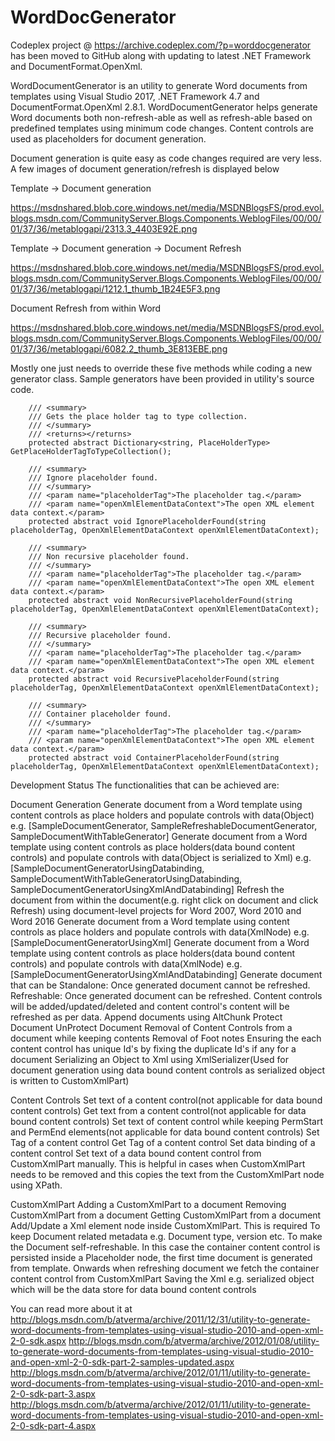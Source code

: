 # WordDocGenerator

Codeplex project @ https://archive.codeplex.com/?p=worddocgenerator has been moved to GitHub along with updating to latest .NET Framework and DocumentFormat.OpenXml.

WordDocumentGenerator is an utility to generate Word documents from templates using Visual Studio 2017, .NET Framework 4.7 and DocumentFormat.OpenXml 2.8.1.
WordDocumentGenerator helps generate Word documents both non-refresh-able as well as refresh-able based on predefined templates using minimum code changes.
Content controls are used as placeholders for document generation.

Document generation is quite easy as code changes required are very less. A few images of document generation/refresh is displayed below


Template -> Document generation

https://msdnshared.blob.core.windows.net/media/MSDNBlogsFS/prod.evol.blogs.msdn.com/CommunityServer.Blogs.Components.WeblogFiles/00/00/01/37/36/metablogapi/2313.3_4403E92E.png

Template -> Document generation -> Document Refresh

https://msdnshared.blob.core.windows.net/media/MSDNBlogsFS/prod.evol.blogs.msdn.com/CommunityServer.Blogs.Components.WeblogFiles/00/00/01/37/36/metablogapi/1212.1_thumb_1B24E5F3.png

Document Refresh from within Word

https://msdnshared.blob.core.windows.net/media/MSDNBlogsFS/prod.evol.blogs.msdn.com/CommunityServer.Blogs.Components.WeblogFiles/00/00/01/37/36/metablogapi/6082.2_thumb_3E813EBE.png

Mostly one just needs to override these five methods while coding a new generator class. Sample generators have been provided in utility's source code. 

        /// <summary>
        /// Gets the place holder tag to type collection.
        /// </summary>
        /// <returns></returns>
        protected abstract Dictionary<string, PlaceHolderType> GetPlaceHolderTagToTypeCollection();

        /// <summary>
        /// Ignore placeholder found.
        /// </summary>
        /// <param name="placeholderTag">The placeholder tag.</param>
        /// <param name="openXmlElementDataContext">The open XML element data context.</param>
        protected abstract void IgnorePlaceholderFound(string placeholderTag, OpenXmlElementDataContext openXmlElementDataContext);

        /// <summary>
        /// Non recursive placeholder found.
        /// </summary>
        /// <param name="placeholderTag">The placeholder tag.</param>
        /// <param name="openXmlElementDataContext">The open XML element data context.</param>
        protected abstract void NonRecursivePlaceholderFound(string placeholderTag, OpenXmlElementDataContext openXmlElementDataContext);

        /// <summary>
        /// Recursive placeholder found.
        /// </summary>
        /// <param name="placeholderTag">The placeholder tag.</param>
        /// <param name="openXmlElementDataContext">The open XML element data context.</param>
        protected abstract void RecursivePlaceholderFound(string placeholderTag, OpenXmlElementDataContext openXmlElementDataContext);

        /// <summary>
        /// Container placeholder found.
        /// </summary>
        /// <param name="placeholderTag">The placeholder tag.</param>
        /// <param name="openXmlElementDataContext">The open XML element data context.</param>
        protected abstract void ContainerPlaceholderFound(string placeholderTag, OpenXmlElementDataContext openXmlElementDataContext);

Development Status
The functionalities that can be achieved are:

Document Generation
Generate document from a Word template using content controls as place holders and populate controls with data(Object) e.g. [SampleDocumentGenerator, SampleRefreshableDocumentGenerator, SampleDocumentWithTableGenerator]
Generate document from a Word template using content controls as place holders(data bound content controls) and populate controls with data(Object is serialized to Xml) e.g. [SampleDocumentGeneratorUsingDatabinding, SampleDocumentWithTableGeneratorUsingDatabinding, SampleDocumentGeneratorUsingXmlAndDatabinding]
Refresh the document from within the document(e.g. right click on document and click Refresh) using document-level projects for Word 2007, Word 2010 and Word 2016
Generate document from a Word template using content controls as place holders and populate controls with data(XmlNode) e.g. [SampleDocumentGeneratorUsingXml]
Generate document from a Word template using content controls as place holders(data bound content controls) and populate controls with data(XmlNode) e.g. [SampleDocumentGeneratorUsingXmlAndDatabinding]
Generate document that can be
Standalone: Once generated document cannot be refreshed.
Refreshable: Once generated document can be refreshed. Content controls will be added/updated/deleted and content control's content will be refreshed as per data.
Append documents using AltChunk
Protect Document
UnProtect Document
Removal of Content Controls from a document while keeping contents
Removal of Foot notes
Ensuring the each content control has unique Id's by fixing the duplicate Id's if any for a document
Serializing an Object to Xml using XmlSerializer(Used for document generation using data bound content controls as serialized object is written to CustomXmlPart)

Content Controls
Set text of a content control(not applicable for data bound content controls)
Get text from a content control(not applicable for data bound content controls)
Set text of content control while keeping PermStart and PermEnd elements(not applicable for data bound content controls)
Set Tag of a content control
Get Tag of a content control
Set data binding of a content control
Set text of a data bound content control from CustomXmlPart manually. This is helpful in cases when CustomXmlPart needs to be removed and this copies the text from the CustomXmlPart node using XPath.

CustomXmlPart
Adding a CustomXmlPart to a document
Removing CustomXmlPart from a document
Getting CustomXmlPart from a document
Add/Update a Xml element node inside CustomXmlPart. This is required
To keep Document related metadata e.g. Document type, version etc.
To make the Document self-refreshable. In this case the container content control is persisted inside a Placeholder node, the first time document is generated from template. Onwards when refreshing document we fetch the container content control from CustomXmlPart
Saving the Xml e.g. serialized object which will be the data store for data bound content controls


You can read more about it at
http://blogs.msdn.com/b/atverma/archive/2011/12/31/utility-to-generate-word-documents-from-templates-using-visual-studio-2010-and-open-xml-2-0-sdk.aspx
http://blogs.msdn.com/b/atverma/archive/2012/01/08/utility-to-generate-word-documents-from-templates-using-visual-studio-2010-and-open-xml-2-0-sdk-part-2-samples-updated.aspx
http://blogs.msdn.com/b/atverma/archive/2012/01/11/utility-to-generate-word-documents-from-templates-using-visual-studio-2010-and-open-xml-2-0-sdk-part-3.aspx
http://blogs.msdn.com/b/atverma/archive/2012/01/11/utility-to-generate-word-documents-from-templates-using-visual-studio-2010-and-open-xml-2-0-sdk-part-4.aspx
